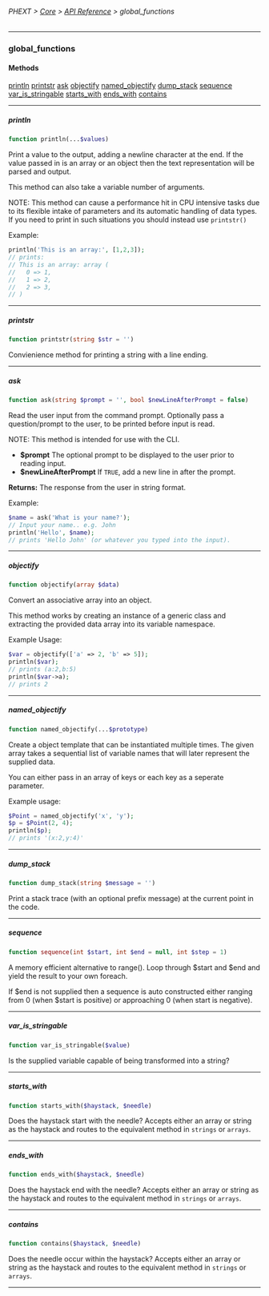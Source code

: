 ###### PHEXT > [Core](../README.md) > [API Reference](index.md) > global_functions
------
### global_functions
#### Methods
[println](#println)
[printstr](#printstr)
[ask](#ask)
[objectify](#objectify)
[named_objectify](#named_objectify)
[dump_stack](#dump_stack)
[sequence](#sequence)
[var_is_stringable](#var_is_stringable)
[starts_with](#starts_with)
[ends_with](#ends_with)
[contains](#contains)

------
##### println
```php
function println(...$values) 
```
Print a value to the output, adding a newline character at the end. If the value passed in is an array or an object then the text representation will be parsed and output.

This method can also take a variable number of arguments.

NOTE: This method can cause a performance hit in CPU intensive tasks due to its flexible intake of parameters and its automatic handling of data types. If you need to print in such situations you should instead use `printstr()`

Example:

``` php
println('This is an array:', [1,2,3]);
// prints:
// This is an array: array (
//   0 => 1,
//   1 => 2,
//   2 => 3,
// )
```


------
##### printstr
```php
function printstr(string $str = '') 
```
Convienience method for printing a string with a line ending.


------
##### ask
```php
function ask(string $prompt = '', bool $newLineAfterPrompt = false) 
```
Read the user input from the command prompt. Optionally pass a question/prompt to the user, to be printed before input is read.

NOTE: This method is intended for use with the CLI.

- **$prompt** The optional prompt to be displayed to the user prior to reading input.
- **$newLineAfterPrompt** If `TRUE`, add a new line in after the prompt.

**Returns:**  The response from the user in string format.

Example:

``` php
$name = ask('What is your name?');
// Input your name.. e.g. John
println('Hello', $name);
// prints 'Hello John' (or whatever you typed into the input).
```


------
##### objectify
```php
function objectify(array $data) 
```
Convert an associative array into an object.

This method works by creating an instance of a generic class and extracting the provided data array into its variable namespace.

Example Usage:

``` php
$var = objectify(['a' => 2, 'b' => 5]);
println($var);
// prints (a:2,b:5)
println($var->a);
// prints 2
```


------
##### named_objectify
```php
function named_objectify(...$prototype) 
```
Create a object template that can be instantiated multiple times. The given array takes a sequential list of variable names that will later represent the supplied data.

You can either pass in an array of keys or each key as a seperate parameter.

Example usage:

``` php
$Point = named_objectify('x', 'y');
$p = $Point(2, 4);
println($p);
// prints '(x:2,y:4)'
```


------
##### dump_stack
```php
function dump_stack(string $message = '') 
```
Print a stack trace (with an optional prefix message) at the current point in the code.


------
##### sequence
```php
function sequence(int $start, int $end = null, int $step = 1) 
```
A memory efficient alternative to range(). Loop through $start and $end and yield the result to your own foreach.

If $end is not supplied then a sequence is auto constructed either ranging from 0 (when $start is positive) or approaching 0 (when start is negative).


------
##### var_is_stringable
```php
function var_is_stringable($value) 
```
Is the supplied variable capable of being transformed into a string?


------
##### starts_with
```php
function starts_with($haystack, $needle) 
```
Does the haystack start with the needle? Accepts either an array or string as the haystack and routes to the equivalent method in `strings` or `arrays`.


------
##### ends_with
```php
function ends_with($haystack, $needle) 
```
Does the haystack end with the needle? Accepts either an array or string as the haystack and routes to the equivalent method in `strings` or `arrays`.


------
##### contains
```php
function contains($haystack, $needle) 
```
Does the needle occur within the haystack? Accepts either an array or string as the haystack and routes to the equivalent method in `strings` or `arrays`.


------
